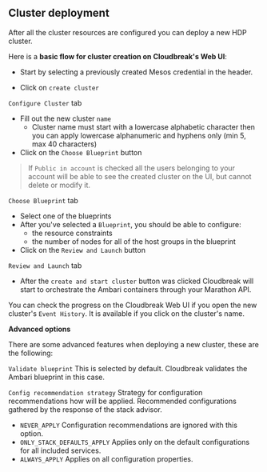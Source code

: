 ## Cluster deployment

After all the cluster resources are configured you can deploy a new HDP cluster.

Here is a **basic flow for cluster creation on Cloudbreak's Web UI**:

 - Start by selecting a previously created Mesos credential in the header.

 - Click on `create cluster`

`Configure Cluster` tab

 - Fill out the new cluster `name`
    - Cluster name must start with a lowercase alphabetic character then you can apply lowercase alphanumeric and 
   hyphens only (min 5, max 40 characters)
 - Click on the `Choose Blueprint` button
>If `Public in account` is checked all the users belonging to your account will be able to see the created cluster on
 the UI, but cannot delete or modify it.

`Choose Blueprint` tab

 - Select one of the blueprints
 - After you've selected a `Blueprint`, you should be able to configure:
    - the resource constraints
    - the number of nodes for all of the host groups in the blueprint
 - Click on the `Review and Launch` button

`Review and Launch` tab

 - After the `create and start cluster` button was clicked Cloudbreak will start to orchestrate the Ambari containers through your Marathon API.

You can check the progress on the Cloudbreak Web UI if you open the new cluster's `Event History`. It is available if you click on the cluster's name.

**Advanced options**

There are some advanced features when deploying a new cluster, these are the following:

`Validate blueprint` This is selected by default. Cloudbreak validates the Ambari blueprint in this case.

`Config recommendation strategy` Strategy for configuration recommendations how will be applied. Recommended 
configurations gathered by the response of the stack advisor. 

* `NEVER_APPLY`               Configuration recommendations are ignored with this option.
* `ONLY_STACK_DEFAULTS_APPLY` Applies only on the default configurations for all included services.
* `ALWAYS_APPLY`              Applies on all configuration properties.
